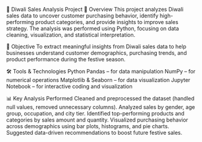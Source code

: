 🎇 Diwali Sales Analysis Project
📌 Overview
This project analyzes Diwali sales data to uncover customer purchasing behavior, identify high-performing product categories, and provide insights to improve sales strategy. The analysis was performed using Python, focusing on data cleaning, visualization, and statistical interpretation.

🎯 Objective
To extract meaningful insights from Diwali sales data to help businesses understand customer demographics, purchasing trends, and product performance during the festive season.

🛠️ Tools & Technologies
Python
Pandas – for data manipulation
NumPy – for numerical operations
Matplotlib & Seaborn – for data visualization
Jupyter Notebook – for interactive coding and visualization

📊 Key Analysis Performed
Cleaned and preprocessed the dataset (handled null values, removed unnecessary columns).
Analyzed sales by gender, age group, occupation, and city tier.
Identified top-performing products and categories by sales amount and quantity.
Visualized purchasing behavior across demographics using bar plots, histograms, and pie charts.
Suggested data-driven recommendations to boost future festive sales.
